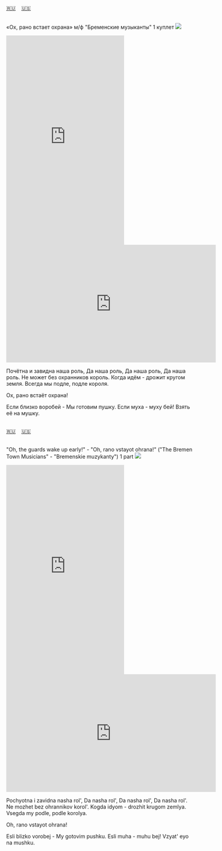 <span id="ru"><a href='#ru'>🇷🇺</a> &nbsp;&nbsp;&nbsp;<a href='#en'>🇺🇸</a> &nbsp;&nbsp;&nbsp;</span><br><br>

«Ох, рано встает охрана» м/ф "Бременские музыканты" 1 куплет
![](https://github.com/user-attachments/assets/e8e48f40-2c93-403b-bc45-5ed55b4989af)


<iframe width="315" height="560" src="https://www.youtube.com/embed/idIQIBY-iSQ" frameborder="0" allow="accelerometer; autoplay; clipboard-write; encrypted-media; gyroscope; picture-in-picture; web-share"allowfullscreen></iframe>
<iframe width="560" height="315" src="https://www.youtube.com/embed/zSXJFp-BMiA" frameborder="0" allow="accelerometer; autoplay; clipboard-write; encrypted-media; gyroscope; picture-in-picture; web-share"allowfullscreen></iframe>

Почётна и завидна наша роль,
Да наша роль,
Да наша роль,
Да наша роль.
Не может без охранников король.
Когда идём - дрожит кругом земля.
Всегда мы подле, подле короля.

Ох, рано встаёт охрана!

Если близко воробей -
Мы готовим пушку.
Если муха - муху бей!
Взять её на мушку.<br><br>

<span id="en"><a href='#ru'>🇷🇺</a> &nbsp;&nbsp;&nbsp;<a href='#en'>🇺🇸</a> &nbsp;&nbsp;&nbsp;</span><br><br>

"Oh, the guards wake up early!" - "Oh, rano vstayot ohrana!"  ("The Bremen Town Musicians" -  "Bremenskie muzykanty") 1 part
![](https://github.com/user-attachments/assets/e8e48f40-2c93-403b-bc45-5ed55b4989af)

<iframe width="315" height="560" src="https://www.youtube.com/embed/E_QANMn_H9s" frameborder="0" allow="accelerometer; autoplay; clipboard-write; encrypted-media; gyroscope; picture-in-picture; web-share"allowfullscreen></iframe>
<iframe width="560" height="315" src="https://www.youtube.com/embed/JAdJu8cr2FM" frameborder="0" allow="accelerometer; autoplay; clipboard-write; encrypted-media; gyroscope; picture-in-picture; web-share"allowfullscreen></iframe>

Pochyotna i zavidna nasha rol',
Da nasha rol',
Da nasha rol',
Da nasha rol'.
Ne mozhet bez ohrannikov korol'.
Kogda idyom - drozhit krugom zemlya.
Vsegda my podle, podle korolya.

Oh, rano vstayot ohrana!

Esli blizko vorobej -
My gotovim pushku.
Esli muha - muhu bej!
Vzyat' eyo na mushku.
<br><br>

